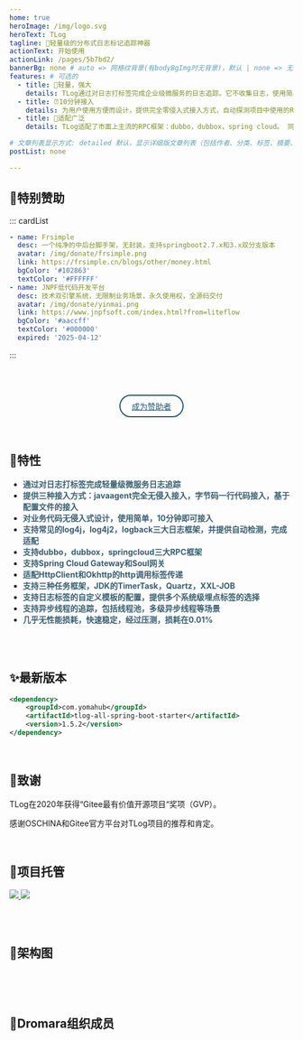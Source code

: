 ```yaml
---
home: true
heroImage: /img/logo.svg
heroText: TLog
tagline: 🚀轻量级的分布式日志标记追踪神器
actionText: 开始使用
actionLink: /pages/5b7bd2/
bannerBg: none # auto => 网格纹背景(有bodyBgImg时无背景)，默认 | none => 无 | '大图地址' | background: 自定义背景样式       提示：如发现文本颜色不适应你的背景时可以到palette.styl修改$bannerTextColor变量
features: # 可选的
  - title: 🦋轻量，强大
    details: TLog通过对日志打标签完成企业级微服务的日志追踪。它不收集日志，使用简单， 产生全局唯一追踪码。除了追踪码，TLog还支持SpanId和上下游服务信息 标签的追加。你还可以自定义方法级别的标签，让日志的定位轻而易举。
  - title: ⏰10分钟接入
    details: 为用户使用方便而设计，提供完全零侵入式接入方式，自动探测项目中使用的RPC框架和日志框架， 进行字节码的注入完成系统级日志标签的追加。你的项目用不到10分钟即可接入TLog。
  - title: 🧩适配广泛
    details: TLog适配了市面上主流的RPC框架：dubbo，dubbox，spring cloud。 同时适配了三大主流Log框架：log4j,logback,log4j2。支持多种网关，定时任务框架以及http框架。

# 文章列表显示方式: detailed 默认，显示详细版文章列表（包括作者、分类、标签、摘要、分页等）| simple => 显示简约版文章列表（仅标题和日期）| none 不显示文章列表
postList: none

---
```


<Notice :data="$frontmatter.notices"/>

## 🌈特别赞助

::: cardList
```yaml
- name: Frsimple
  desc: 一个纯净的中后台脚手架，无封装，支持springboot2.7.x和3.x双分支版本
  avatar: /img/donate/frsimple.png
  link: https://frsimple.cn/blogs/other/money.html
  bgColor: '#102863'
  textColor: '#FFFFFF'
- name: JNPF低代码开发平台
  desc: 技术双引擎系统，无限制业务场景，永久使用权，全源码交付
  avatar: /img/donate/yinmai.png
  link: https://www.jnpfsoft.com/index.html?from=liteflow
  bgColor: '#aaccff'
  textColor: '#000000'
  expired: '2025-04-12'
```
:::

<br/><br/>

<p align="center">
  <a class="become-sponsor" href="/pages/fb599d/">成为赞助者</a>
</p>

<style>
.become-sponsor{
  padding: 8px 20px;
  display: inline-block;
  color: #205375;
  border-radius: 30px;
  box-sizing: border-box;
  border: 2px solid #205375;
}
</style>

<br/>

## 🍬特性
* **<font color=#385F71>通过对日志打标签完成轻量级微服务日志追踪</font>**
* **<font color=#385F71>提供三种接入方式：javaagent完全无侵入接入，字节码一行代码接入，基于配置文件的接入</font>**
* **<font color=#385F71>对业务代码无侵入式设计，使用简单，10分钟即可接入</font>**
* **<font color=#385F71>支持常见的log4j，log4j2，logback三大日志框架，并提供自动检测，完成适配</font>**
* **<font color=#385F71>支持dubbo，dubbox，springcloud三大RPC框架</font>**
* **<font color=#385F71>支持Spring Cloud Gateway和Soul网关</font>**
* **<font color=#385F71>适配HttpClient和Okhttp的http调用标签传递</font>**
* **<font color=#385F71>支持三种任务框架，JDK的TimerTask，Quartz，XXL-JOB</font>**
* **<font color=#385F71>支持日志标签的自定义模板的配置，提供多个系统级埋点标签的选择</font>**
* **<font color=#385F71>支持异步线程的追踪，包括线程池，多级异步线程等场景</font>**
* **<font color=#385F71>几乎无性能损耗，快速稳定，经过压测，损耗在0.01%</font>**

<br/><br/>

## ✨最新版本

```xml
<dependency>
    <groupId>com.yomahub</groupId>
    <artifactId>tlog-all-spring-boot-starter</artifactId>
    <version>1.5.2</version>
</dependency>
```

<br/>

## 🎉致谢

TLog在2020年获得“Gitee最有价值开源项目“奖项（GVP）。

感谢OSCHINA和Gitee官方平台对TLog项目的推荐和肯定。

<br/>

## 🏡项目托管

<a href='https://gitee.com/dromara/TLog' target="_blank">
    <img class="no-zoom" src="https://img.shields.io/badge/Gitee-red?logo=gitee&logoColor=white&style=for-the-badge"/>
</a>

<a href="https://github.com/dromara/TLog" target="_blank">
    <img class="no-zoom" src="https://img.shields.io/badge/Github-blue?logo=github&logoColor=white&style=for-the-badge"/>
</a>

<br/><br/>

## 🍭架构图

<img :src="$withBase('/img/arch.svg')" style="zoom: 120%" class="no-zoom">

<br/><br/>

<style>
  .link {
    width: 11em;
    text-align: left;
  }
  .link img {
    height:2.0em;
    max-width:180px;
    margin: 14px;
  }
  .row {
    display: flex;
    flex-direction: row;
  }
</style>

## 🐳Dromara组织成员
<div class="row">
    <span class="link">
        <a href="https://gitee.com/dromara/TLog" target="_blank">
            <img :src="$withBase('/img/dromara/tlog-logo.png')" class="no-zoom" >
        </a>
    </span>
    <span class="link">
        <a href="https://gitee.com/dromara/liteFlow" target="_blank">
            <img :src="$withBase('/img/dromara/liteflow-logo.png')" class="no-zoom" >
        </a>
    </span>
    <span class="link">
        <a href="https://gitee.com/dromara/hutool" target="_blank">
            <img :src="$withBase('/img/dromara/hutool-logo.png')" class="no-zoom" >
        </a>
    </span>
    <span class="link">
        <a href="https://gitee.com/dromara/sa-token" target="_blank">
            <img :src="$withBase('/img/dromara/satoken-logo.png')" class="no-zoom" >
        </a>
    </span>
    <span class="link">
        <a href="https://gitee.com/dromara/hmily" target="_blank">
            <img :src="$withBase('/img/dromara/hmily-logo.png')" class="no-zoom" >
        </a>
    </span>
    <span class="link">
        <a href="https://gitee.com/dromara/Raincat" target="_blank">
            <img :src="$withBase('/img/dromara/raincat-logo.png')" class="no-zoom" >
        </a>
    </span>
</div>
<div class="row">
    <span class="link">
        <a href="https://gitee.com/dromara/myth" target="_blank">
            <img :src="$withBase('/img/dromara/myth-logo.png')" class="no-zoom" >
        </a>
    </span>
    <span class="link">
        <a href="https://gitee.com/dromara/hertzbeat" target="_blank">
            <img :src="$withBase('/img/dromara/hertzbeat-logo.png')" class="no-zoom" >
        </a>
    </span>
    <span class="link">
        <a href="https://gitee.com/dromara/forest" target="_blank">
            <img :src="$withBase('/img/dromara/forest-logo.png')" class="no-zoom" >
        </a>
    </span>
    <span class="link">
        <a href="https://jpom.top" target="_blank">
            <img :src="$withBase('/img/dromara/jpom-logo.png')" class="no-zoom" >
        </a>
    </span>
    <span class="link">
        <a href="https://gitee.com/dromara/sureness" target="_blank">
            <img :src="$withBase('/img/dromara/sureness-logo.png')" class="no-zoom" >
        </a>
    </span>
    <span class="link">
        <a href="https://gitee.com/dromara/easy-es" target="_blank">
            <img :src="$withBase('/img/dromara/ee-logo.png')" class="no-zoom" >
        </a>
    </span>
</div>
<div class="row">
    <span class="link">
        <a href="https://gitee.com/dromara/northstar" target="_blank">
            <img :src="$withBase('/img/dromara/northstar-logo.png')" class="no-zoom" >
        </a>
    </span>
    <span class="link">
        <a href="https://gitee.com/dromara/fast-request" target="_blank">
            <img :src="$withBase('/img/dromara/fastrequest-logo.png')" class="no-zoom" >
        </a>
    </span>
    <span class="link">
        <a href="https://gitee.com/dromara/dynamic-tp" target="_blank">
            <img :src="$withBase('/img/dromara/dynamictp-logo.png')" class="no-zoom" >
        </a>
    </span>
    <span class="link">
        <a href="https://gitee.com/dromara/mendmix" target="_blank">
            <img :src="$withBase('/img/dromara/mendmix-logo.png')" class="no-zoom" >
        </a>
    </span>
    <span class="link">
        <a href="https://gitee.com/dromara/cubic" target="_blank">
            <img :src="$withBase('/img/dromara/cubic-logo.png')" class="no-zoom" >
        </a>
    </span>
    <span class="link">
        <a href="https://gitee.com/dromara/koalas-rpc" target="_blank">
            <img :src="$withBase('/img/dromara/koalas-logo.png')" class="no-zoom" >
        </a>
    </span>
</div>
<div class="row">
    <span class="link">
        <a href="https://gitee.com/dromara/MaxKey" target="_blank">
            <img :src="$withBase('/img/dromara/maxkey-logo.png')" class="no-zoom" >
        </a>
    </span>
    <span class="link">
        <a href="https://gitee.com/dromara/gobrs-async" target="_blank">
            <img :src="$withBase('/img/dromara/gobrsasync-logo.png')" class="no-zoom" >
        </a>
    </span>
    <span class="link">
        <a href="https://gitee.com/dromara/x-easypdf" target="_blank">
            <img :src="$withBase('/img/dromara/xeasypdf-logo.png')" class="no-zoom" >
        </a>
    </span>
    <span class="link">
        <a href="https://gitee.com/dromara/image-combiner" target="_blank">
            <img :src="$withBase('/img/dromara/imagecombiner-logo.png')" class="no-zoom" >
        </a>
    </span>
    <span class="link">
        <a href="https://gitee.com/dromara/dante-cloud" target="_blank">
            <img :src="$withBase('/img/dromara/dantecloud-logo.png')" class="no-zoom" >
        </a>
    </span>
    <span class="link">
        <a href="https://gitee.com/dromara/go-view" target="_blank">
            <img :src="$withBase('/img/dromara/goview-logo.png')" class="no-zoom" >
        </a>
    </span>
</div>

<br/><br/>

<!-- AD -->
<div class="wwads-cn wwads-horizontal page-wwads" data-id="130"></div>
<style>
  .page-wwads{
    width:100%!important;
    min-height: 0;
    margin: 0;
  }
  .page-wwads .wwads-img img{
    width:80px!important;
  }
  .page-wwads .wwads-poweredby{
    width: 40px;
    position: absolute;
    right: 25px;
    bottom: 3px;
  }
  .wwads-content .wwads-text, .page-wwads .wwads-text{
    height: 100%;
    padding-top: 5px;
    display: block;
  }
</style>